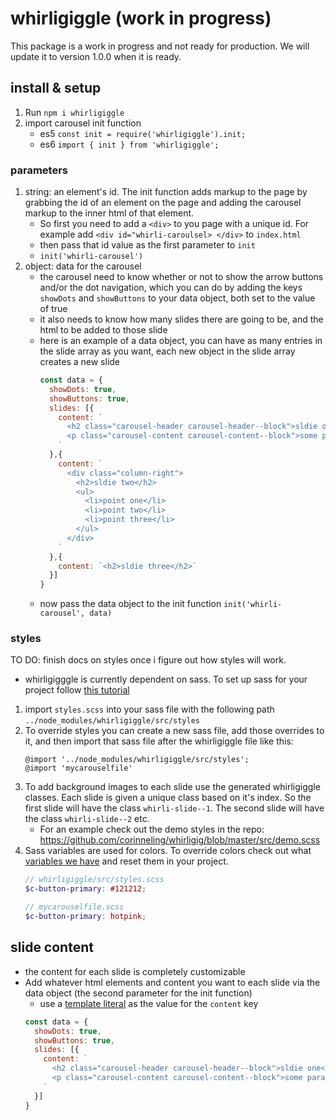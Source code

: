 # whirligiggle (work in progress)
This package is a work in progress and not ready for production. We will update it to version 1.0.0 when it is ready.

## install & setup
1. Run `npm i whirligiggle`
2. import carousel init function
    - es5 `const init = require('whirligiggle').init;`
    - es6 `import { init } from 'whirligiggle';`

### parameters
1. string: an element's id. The init function adds markup to the page by grabbing the id of an element on the page and adding the carousel markup to the inner html of that element. 
    - So first you need to add a `<div>` to you page with a unique id. For example add `<div id="whirli-caroulsel> </div>` to `index.html`
    - then pass that id value as the first parameter to `init`
    - `init('whirli-carousel')`
2. object: data for the carousel
    - the carousel need to know whether or not to show the arrow buttons and/or the dot navigation, which you can do by adding the keys `showDots` and `showButtons` to your data object, both set to the value of true
    - it also needs to know how many slides there are going to be, and the html to be added to those slide
    - here is an example of a data object, you can have as many entries in the slide array as you want, each new object in the slide array creates a new slide
      ```js
      const data = {
        showDots: true,
        showButtons: true,
        slides: [{
          content: `
            <h2 class="carousel-header carousel-header--block">sldie one</h2>
            <p class="carousel-content carousel-content--block">some paragraph text for the demo</p>
          `
        },{
          content: `
            <div class="column-right">
              <h2>sldie two</h2>
              <ul>
                <li>point one</li>
                <li>point two</li>
                <li>point three</li>
              </ul>
            </div>
          `
        },{
          content: `<h2>sldie three</h2>`
        }]
      }
      ```
   - now pass the data object to the init function `init('whirli-carousel', data)`

### styles
TO DO: finish docs on styles once i figure out how styles will work.
- whirligigggle is currently dependent on sass. To set up sass for your project follow [this tutorial](https://dev.to/chrissiemhrk/how-to-setup-sass-in-your-project-2bo1)

1. import `styles.scss` into your sass file with the following path `../node_modules/whirligiggle/src/styles`
2. To override styles you can create a new sass file, add those overrides to it, and then import that sass file after the whirligiggle file like this:
    ```
    @import '../node_modules/whirligiggle/src/styles';
    @import 'mycarouselfile'
    ```
3. To add background images to each slide use the generated whirligiggle classes. Each slide is given a unique class based on it's index. So the first slide will have the class `whirli-slide--1`. The second slide will have the class `whirli-slide--2` etc.
    - For an example check out the demo styles in the repo: https://github.com/corinneling/whirligig/blob/master/src/demo.scss
5. Sass variables are used for colors. To override colors check out what [variables we have](https://github.com/corinneling/whirligig/blob/master/src/scss/_variables.scss) and reset them in your project.
    ```scss
    // whirligiggle/src/styles.scss
    $c-button-primary: #121212;

    // mycarouselfile.scss
    $c-button-primary: hotpink;
    ```

## slide content
- the content for each slide is completely customizable
- Add whatever html elements and content you want to each slide via the data object (the second parameter for the init function)
    - use a [template literal](https://developer.mozilla.org/en-US/docs/Web/JavaScript/Reference/Template_literals) as the value for the `content` key
    ```js
    const data = {
      showDots: true,
      showButtons: true,
      slides: [{
        content: `
          <h2 class="carousel-header carousel-header--block">sldie one</h2>
          <p class="carousel-content carousel-content--block">some paragraph text for the demo</p>
        `
      }]
    }
    ```